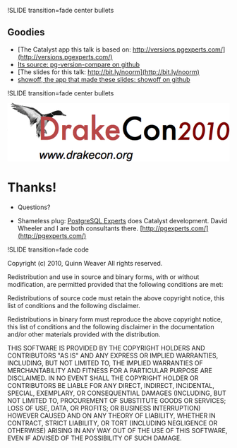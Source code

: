 !SLIDE transition=fade center bullets

## Goodies ##

* [The Catalyst app this talk is based on:  http://versions.pgexperts.com/](http://versions.pgexperts.com/)
* [Its source:  pg-version-compare on github](http://github.com/qdw/pg-version-compare)
* [The slides for this talk:  http://bit.ly/noorm](http://bit.ly/noorm)
* [showoff, the app that made these slides:  showoff on github](http://github.com/schacon/showoff)

!SLIDE transition=fade center bullets

![Drakecon 2010:  Drake at the Drake!](drakeconlogo.png)

# Thanks! #

* Questions?

* Shameless plug:  [PostgreSQL Experts](http://pgexperts.com/) does Catalyst development.
David Wheeler and I are both consultants there.  [http://pgexperts.com/](http://pgexperts.com/)

!SLIDE transition=fade code

Copyright (c) 2010, Quinn Weaver
All rights reserved.

Redistribution and use in source and binary forms, with or without
modification, are permitted provided that the following conditions are met:

Redistributions of source code must retain the above copyright notice, this
list of conditions and the following disclaimer.

Redistributions in binary form must reproduce the above copyright notice, this
list of conditions and the following disclaimer in the documentation and/or
other materials provided with the distribution.

THIS SOFTWARE IS PROVIDED BY THE COPYRIGHT HOLDERS AND CONTRIBUTORS "AS IS"
AND ANY EXPRESS OR IMPLIED WARRANTIES, INCLUDING, BUT NOT LIMITED TO, THE
IMPLIED WARRANTIES OF MERCHANTABILITY AND FITNESS FOR A PARTICULAR PURPOSE ARE
DISCLAIMED. IN NO EVENT SHALL THE COPYRIGHT HOLDER OR CONTRIBUTORS BE LIABLE
FOR ANY DIRECT, INDIRECT, INCIDENTAL, SPECIAL, EXEMPLARY, OR CONSEQUENTIAL
DAMAGES (INCLUDING, BUT NOT LIMITED TO, PROCUREMENT OF SUBSTITUTE GOODS OR
SERVICES; LOSS OF USE, DATA, OR PROFITS; OR BUSINESS INTERRUPTION) HOWEVER
CAUSED AND ON ANY THEORY OF LIABILITY, WHETHER IN CONTRACT, STRICT LIABILITY,
OR TORT (INCLUDING NEGLIGENCE OR OTHERWISE) ARISING IN ANY WAY OUT OF THE USE
OF THIS SOFTWARE, EVEN IF ADVISED OF THE POSSIBILITY OF SUCH DAMAGE.
